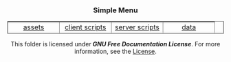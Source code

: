 <div align="center">
  <h3 style="text-align: center;">Simple Menu</h3>
  <table style="border-collapse: collapse; width: 100%; margin-left: auto; margin-right: auto; height: 29px;" border="1">
    <tbody>
      <tr style="height: 18px;">
        <td style="width: 25%; text-align: center; height: 18px;"><a title="Assets" href="https://github.com/ModsforModpacks/Vanillavibe/tree/1.18.x/MODPACK/kubejs/assets">assets</a></td>
        <td style="width: 25%; text-align: center; height: 18px;"><a title="Client Scripts" href="https://github.com/ModsforModpacks/Vanillavibe/tree/1.18.x/MODPACK/kubejs/client_scripts/">client scripts</a></td>
        <td style="width: 25%; text-align: center; height: 18px;"><a title="Server Scripts" href="https://github.com/ModsforModpacks/Vanillavibe/tree/1.18.x/MODPACK/kubejs/server_scripts/">server scripts</a></td>
        <td style="width: 25%; text-align: center; height: 18px;"><a title="Data" href="https://github.com/ModsforModpacks/Vanillavibe/tree/1.16.x/MODPACK/kubejs/data/">data</a></td>
      </tr>
    </tbody>
  </table>

  <p>This folder is licensed under<em><strong> GNU Free Documentation License</strong></em>. For more information, see the <a title="License Source" href="https://www.gnu.org/licenses/fdl-1.3.html">License</a>.</p>

